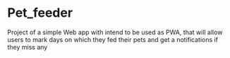 # Pet_feeder
Project of a simple Web app with intend to be used as PWA, that will allow users to mark days on which they fed their pets and get a notifications if they miss any
